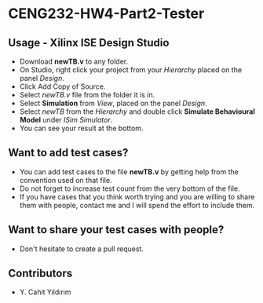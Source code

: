 # CENG232-HW4-Part2-Tester

## Usage - Xilinx ISE Design Studio
- Download **newTB.v** to any folder.
- On Studio, right click your project from your *Hierarchy* placed on the panel *Design*.
- Click Add Copy of Source.
- Select *newTB.v* file from the folder it is in.
- Select **Simulation** from *View*, placed on the panel *Design*.
- Select *newTB* from the *Hierarchy* and double click **Simulate Behavioural Model** under *ISim Simulator*.
- You can see your result at the bottom.

## Want to add test cases?
- You can add test cases to the file **newTB.v** by getting help from the convention used on that file.
- Do not forget to increase test count from the very bottom of the file.
- If you have cases that you think worth trying and you are willing to share them with people, contact me and I will spend the effort to include them.
  
## Want to share your test cases with people?
- Don't hesitate to create a pull request.

## Contributors
- Y. Cahit Yıldırım
